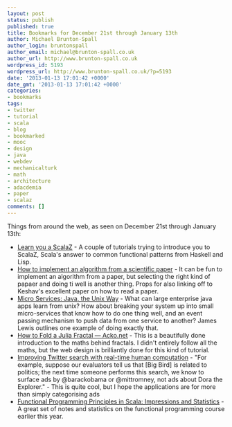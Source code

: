 ```yaml
---
layout: post
status: publish
published: true
title: Bookmarks for December 21st through January 13th
author: Michael Brunton-Spall
author_login: bruntonspall
author_email: michael@brunton-spall.co.uk
author_url: http://www.brunton-spall.co.uk
wordpress_id: 5193
wordpress_url: http://www.brunton-spall.co.uk/?p=5193
date: '2013-01-13 17:01:42 +0000'
date_gmt: '2013-01-13 17:01:42 +0000'
categories:
- bookmarks
tags:
- twitter
- tutorial
- scala
- blog
- bookmarked
- mooc
- design
- java
- webdev
- mechanicalturk
- math
- architecture
- adacdemia
- paper
- scalaz
comments: []
---
```

<p>Things from around the web, as seen on December 21st through January 13th:</p>
<ul>
<li><a href="https://github.com/jrwest/learn_you_a_scalaz">Learn you a ScalaZ</a> - A couple of tutorials trying to introduce you to ScalaZ, Scala&#039;s answer to common functional patterns from Haskell and Lisp.</li>
<li><a href="http://codecapsule.com/2012/01/18/how-to-implement-a-paper/">How to implement an algorithm from a scientific paper</a> - It can be fun to implement an algorithm from a paper, but selecting the right kind of papaer and doing ti well is another thing.  Props for also linking off to Keshav&#039;s excellent paper on how to read a paper.</li>
<li><a href="http://www.infoq.com/presentations/Micro-Services">Micro Services: Java, the Unix Way</a> - What can large enterprise java apps learn from unix?  How about breaking your system up into small micro-services that know how to do one thing well, and an event passing mechanism to push data from one service to another?  James Lewis outlines one example of doing exactly that.</li>
<li><a href="http://acko.net/blog/how-to-fold-a-julia-fractal/">How to Fold a Julia Fractal &mdash; Acko.net</a> - This is a beautifully done introduction to the maths behind fractals.  I didn&#039;t entirely follow all the maths, but the web design is brilliantly done for this kind of tutorial.</li>
<li><a href="http://engineering.twitter.com/2013/01/improving-twitter-search-with-real-time.html">Improving Twitter search with real-time human computation</a> - &quot;For example, suppose our evaluators tell us that [Big Bird] is related to politics; the next time someone performs this search, we know to surface ads by @barackobama or @mittromney, not ads about Dora the Explorer.&quot; - This is quite cool, but I hope the applications are for more than simply categorising ads</li>
<li><a href="http://docs.scala-lang.org/news/functional-programming-principles-in-scala-impressions-and-statistics.html">Functional Programming Principles in Scala: Impressions and Statistics</a> - A great set of notes and statistics on the functional programming course earlier this year.</li>
</ul>
